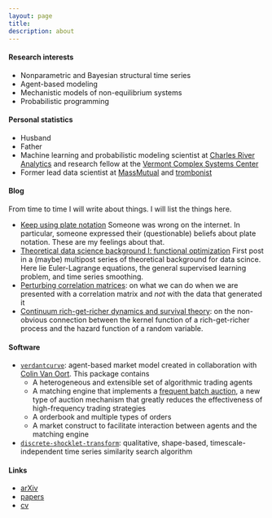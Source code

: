 ```yaml
---
layout: page
title:      
description: about 
---
```


#### Research interests

+ Nonparametric and Bayesian structural time series
+ Agent-based modeling
+ Mechanistic models of non-equilibrium systems
+ Probabilistic programming

#### Personal statistics

+ Husband
+ Father
+ Machine learning and probabilistic modeling scientist at [Charles River Analytics](https://cra.com/) and 
research fellow at the [Vermont Complex Systems Center](https://vermontcomplexsystems.org/)
+ Former lead data scientist at [MassMutual](https://datascience.massmutual.com/) 
and [trombonist](http://www.frankwitheyscholarshipfund.org/?page_id=10)

#### Blog

From time to time I will write about things. I will list the things here.

+ [Keep using plate notation](./blog/2020-07-28keep-using-plate-notation.html) Someone was wrong on the internet.
In particular, someone expressed their (questionable) beliefs about plate notation.
These are my feelings about that.
+ [Theoretical data science background I: functional optimization](./blog/2020-05-30theoretical-ds-background-1-functional-optimization.html) First post in a (maybe) multipost series of theoretical background for data scince.
 Here lie Euler-Lagrange equations, the general supervised learning problem, and time series smoothing.
+ [Perturbing correlation matrices](./blog/2020-04-22correlation-perturbation.html): on what we can do when we are 
presented with a correlation matrix and *not* with the data that generated it
+ [Continuum rich-get-richer dynamics and survival theory](./blog/2020-01rgr/): 
on the non-obvious connection between
the kernel function of a rich-get-richer process and the hazard function of a random variable.


#### Software

+ [`verdantcurve`](https://gitlab.com/daviddewhurst/verdantcurve):
 agent-based market model created in collaboration with
 [Colin Van Oort](https://gitlab.com/omega1563). This package contains
	+ A heterogeneous and extensible set of algorithmic trading agents
	+ A matching engine that implements a [frequent batch auction](https://www.jstor.org/stable/pdf/42920973.pdf?casa_token=WQYwiAbhMW4AAAAA:6aPoP4fUReKATbS2faIbwiw8d0--C_c4CU1wCnwb9QtEHk4IabYUzcwJeHVs6M6UMYtwSrEdnTi8JAY-rZPfjTNbMHA0lFlbowmF3_JJ85vdPbRhDg), a new type of auction mechanism that greatly reduces the effectiveness of high-frequency trading strategies
	+ A orderbook and multiple types of orders
	+ A market construct to facilitate interaction between agents and the matching engine
+ [`discrete-shocklet-transform`](https://gitlab.com/compstorylab/discrete-shocklet-transform):
qualitative, shape-based, timescale-independent time series similarity search algorithm

#### Links

+ [arXiv](https://arxiv.org/search/?query=david+rushing+dewhurst&searchtype=all&abstracts=show&order=-announced_date_first&size=50)
+ [papers](./papers/)
+ [cv](./documents/drd-cv.pdf)
